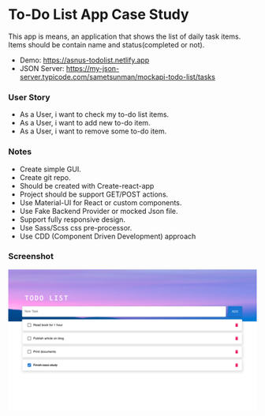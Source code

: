 # To-Do List App Case Study
This app is means, an application that shows the list of daily task items. Items should be contain
name and status(completed or not).

- Demo: https://asnus-todolist.netlify.app
- JSON Server: https://my-json-server.typicode.com/sametsunman/mockapi-todo-list/tasks

### User Story
- As a User, i want to check my to-do list items.
- As a User, i want to add new to-do item.
- As a User, i want to remove some to-do item.

### Notes
- Create simple GUI.
- Create git repo.
- Should be created with Create-react-app
- Project should be support GET/POST actions.
- Use Material-UI for React or custom components.
- Use Fake Backend Provider or mocked Json file.
- Support fully responsive design.
- Use Sass/Scss css pre-processor.
- Use CDD (Component Driven Development) approach

### Screenshot

<div align="center">
  <img width="600" src="/screenshot.png"><br />
</div>
